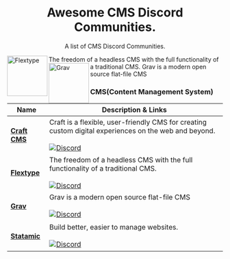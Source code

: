 <h1 align="center">Awesome CMS Discord Communities.</h1>
<p align="center">A list of CMS Discord Communities.</p>

<img align="left" height="94px" width="94px" alt="Flextype" src="images/server_icons/flextype.png" />
The freedom of a headless CMS with the full functionality of a traditional CMS. 

<img align="left" height="94px" width="94px" alt="Grav" src="images/server_icons/grav.png" />
Grav is a modern open source flat-file CMS 

### CMS(Content Management System)
| Name | Description & Links |
| --- | --- |
| <h4>[Craft CMS](https://craftcms.com)</h4>| Craft is a flexible, user-friendly CMS for creating custom digital experiences on the web and beyond. <br><br> [![Discord](https://img.shields.io/discord/456442477667418113.svg?logo=discord&color=black&label=Discord%20Chat)](https://craftcms.com/discord) |
| <h4>[Flextype](https://flextype.org)</h4> | The freedom of a headless CMS with the full functionality of a traditional CMS. <br><br> [![Discord](https://img.shields.io/discord/423097982498635778.svg?logo=discord&color=black&label=Discord%20Chat)](https://flextype.org/en/discord) |
| <h4>[Grav](https://getgrav.org)</h4> | Grav is a modern open source flat-file CMS <br><br> [![Discord](https://img.shields.io/discord/501836936584101899.svg?logo=discord&color=black&label=Discord%20Chat)](https://chat.getgrav.org)|
| <h4>[Statamic](https://statamic.com)</h4> | Build better, easier to manage websites. <br><br> [![Discord](https://img.shields.io/discord/489818810157891584.svg?logo=discord&color=black&label=Discord%20Chat)](https://statamic.com/discord) |

